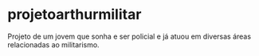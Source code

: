 # projetoarthurmilitar
Projeto de um jovem que sonha e ser policial e já atuou em diversas áreas relacionadas ao militarismo.

